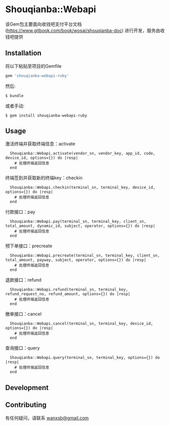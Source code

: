 # Shouqianba::Webapi

该Gem包主要面向收钱吧支付平台文档(https://www.gitbook.com/book/wosai/shouqianba-doc) 进行开发，服务由收钱吧提供

## Installation

将以下粘贴至项目的Gemfile

```ruby
gem 'shouqianba-webapi-ruby'
```

然后:

    $ bundle

或者手动:

    $ gem install shouqianba-webapi-ruby

## Usage

激活终端并获取终端信息：activate
```
  Shouqianba::Webapi.activate(vendor_sn, vendor_key, app_id, code, device_id, options={}) do |resp|
    # 处理终端返回信息
  end
```

终端签到并获取新的终端key：checkin
```
  Shouqianba::Webapi.checkin(terminal_sn, terminal_key, device_id, options={}) do |resp|
    # 处理终端返回信息
  end
```

付款接口：pay
```
  Shouqianba::Webapi.pay(terminal_sn, terminal_key, client_sn, total_amount, dynamic_id, subject, operator, options={}) do |resp|
    # 处理终端返回信息
  end
```

预下单接口：precreate
```
  Shouqianba::Webapi.precreate(terminal_sn, terminal_key, client_sn, total_amount, payway, subject, operator, options={}) do |resp|
    # 处理终端返回信息
  end
```

退款接口：refund
```
  Shouqianba::Webapi.refund(terminal_sn, terminal_key, refund_request_no, refund_amount, options={}) do |resp|
    # 处理终端返回信息
  end
```

撤单接口：cancel
```
  Shouqianba::Webapi.cancel(terminal_sn, terminal_key, device_id, options={}) do |resp|
    # 处理终端返回信息
  end
```

查询接口：query
```
  Shouqianba::Webapi.query(terminal_sn, terminal_key, options={}) do |resp|
    # 处理终端返回信息
  end
```

## Development



## Contributing

有任何疑问，请联系 wanxsb@gmail.com